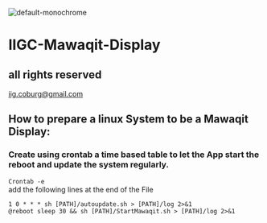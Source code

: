 ![default-monochrome](https://user-images.githubusercontent.com/12692831/228894684-48de352e-b520-4609-be98-d4398056da60.svg)

# IIGC-Mawaqit-Display <br />
## all rights reserved <br />
iig.coburg@gmail.com<br />

## How to prepare a linux System to be a Mawaqit Display:<br />
### Create using crontab a time based table to let the App start the reboot and update the system regularly. <br /> 
```Crontab -e ```<br />
add the following lines at the end of the File<br />
```
1 0 * * * sh [PATH]/autoupdate.sh > [PATH]/log 2>&1 
@reboot sleep 30 && sh [PATH]/StartMawaqit.sh > [PATH]/log 2>&1 	
```

